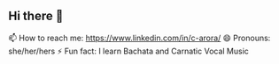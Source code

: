 ## Hi there 👋
 📫 How to reach me: https://www.linkedin.com/in/c-arora/
😄 Pronouns: she/her/hers
⚡ Fun fact: I learn Bachata and Carnatic Vocal Music
